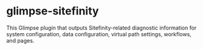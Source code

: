 glimpse-sitefinity
==================

This Glimpse plugin that outputs Sitefinity-related diagnostic information for system configuration, data configuration, virtual path settings, workflows, and pages.